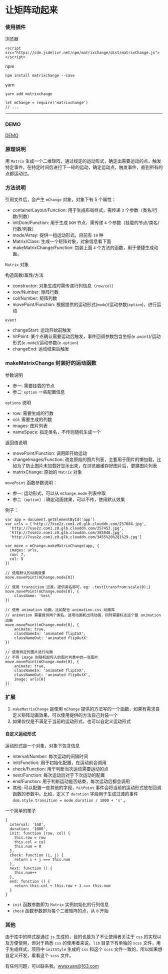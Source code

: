 # 让矩阵动起来

### 使用插件

浏览器

```
<script src="https://cdn.jsdelivr.net/npm/matrixchange/dist/matrixChange.js"></script>
```

npm

```
npm install matrixchange --save
```

yarn

```
yarn add matrixchange
```

```
let mChange = require('matrixchange')
// ...
```

---

### DEMO

[DEMO](http://acohome.cn/demo/matrix/index.html)

<script async src="//jsfiddle.net/acccco/pgff8k5j/1/embed/js,html,result/"></script>

### 原理说明

用 `Matrix` 生成一个二维矩阵，通过规定的运动形式，确定出需要运动的点，触发特定事件，在特定时间后进行下一轮的运动，确定运动点，触发事件，直到所有的点都运动过。

### 方法说明

引用文件后，会产生 `mChange` 对象，对象下有 5 个属性：

- containerLayout/Function: 用于生成布局样式，需传递 `3` 个参数（类名/行数/列数）
- initDom/Function: 用于生成 `DOM` 节点，需传递 `4` 个参数（挂载的节点/类名/行数/列数）
- mode/Array: 提供一组运动形式，目前有 `19` 种
- Matrix/Class: 生成一个矩阵对象，对象信息看下面
- makeMatrixChange/Function: 包装上面 `4` 个方法的函数，用于便捷生成动画。

`Matrix` 对象

构造函数/属性/方法

- constructor: 对象生成时需传递行列信息（`row/col`）
- row/Number: 矩阵行数
- col/Number: 矩阵列数
- movePoint/Function: 根据提供的运动形式(`mode`)/运动参数(`option`)，进行运动

`event`

- changeStart: 运动开始前触发
- hitPoint: 某个点确认需要运动后触发，事件回调参数包含坐标(`e.point`)/运动形式(`e.mode`)/运动参数(`e.option`)
- changeEnd: 运动结束后触发

### makeMatrixChange 封装好的运动函数

参数说明

- 参一: 需要挂载的节点
- 参二: `option` 一些配置信息

`options` 说明

- row: 需要生成的行数
- col: 需要生成的列数
- images: 图片列表
- nameSpace: 指定类名，不传则随机生成一个

返回值说明

- movePoint/Function: 调用即开始运动
- changeImages/Function: 改变原始的图片列表，主要用于图片的懒加载，比如为了防止图片未加载好显示出来，在浏览器缓存好图片后，更换图片列表
- matrixChange: 原始的 `Matrix` 对象

`movePoint` 函数参数说明：

- 参一: 运动形式，可以从 `mChange.mode` 列表中取
- 参二（`option`）: 确定动画效果，可以不传，使用默认效果

例子：

```
var app = document.getElementById('app')
var urls = ['http://7xse2z.com1.z0.glb.clouddn.com/257084.jpg',
  'http://7xse2z.com1.z0.glb.clouddn.com/257453.jpg',
  'http://7xse2z.com1.z0.glb.clouddn.com/285848.jpg',
  'http://7xse2z.com1.z0.glb.clouddn.com/3455%20%281%29.jpg']

var move = mChange.makeMatrixChange(app, {
  images: urls,
  row: 7,
  col: 9
})

// 使用默认的动画效果
move.movePoint(mChange.mode[0])

// 使用 transition 过渡，提供类名即可，eg: .test{transfrom:scale(0);}
move.movePoint(mChange.mode[0], {
    className: 'test'
})

// 使用 animation 动画，比如配合 animation.css 动画库
// animation 需要提供两个类名，进场动画和出场动画，同时需要标志这个是 animation 动画
move.movePoint(mChange.mode[0], {
    animate: true,
    classNameIn: 'animated flipInX',
    classNameOut: 'animated flipOutX'
})

// 使用特定的图片进行动画
// 不传 image 则随机取传入的图片列表中的一张图片
move.movePoint(mChange.mode[0], {
    animate: true,
    classNameIn: 'animated flipInX',
    classNameOut: 'animated flipOutX',
    image: urls[0]
})

```

### 扩展

1. `makeMatrixChange` 是使用 `mChange` 提供的方法写的一个函数，如果有需求自定义矩阵动画效果，可以使用提供的方法自己封装一个
2. 如果仅仅是不满足于当前的运动形式，也可以自定义运动形式

#### 自定义运动形式

运动形式是一个对象，对象下包含信息

- interval/Number: 每次运动的间隔时间
- init/Function: 用于初始化配置，在运动前会调用
- check/Function: 用于判断当次运动需要运动的点
- next/Function: 每次运动后对于下次运动的配置
- end/Function: 用于判断运动是否结束，每次运动后都会调用
- 其他: 可以配置一些其他的字段，`hitPoint` 事件会将当前的运动形式放在回调函数的参数中。比如，定义了 `duration` 字段用于生成过渡的事件 `dom.style.transition = mode.duration / 1000 + 's'` 。

一个简单的栗子

```
{
  interval: '140',
  duration: '1000',
  init: function (row, col) {
    this.row = row
    this.col = col
    this.num = 0
  },
  check: function (i, j) {
    return i + j === this.num
  },
  next: function () {
    this.num++
  },
  end: function () {
    return this.col + this.row + 1 === this.num
  }
}
```

- `init` 函数参数即为 `Matrix` 实例初始化的行列信息
- `check` 函数参数即为每个二维矩阵的点，从 `0` 开始

### 其他

由于库中的样式是通过 `js` 生成的，目的也是为了不让使用者关注于 `css` 的实现以及方便使用，但对于熟悉 `css` 的使用者来说，`lib` 目录下有单独的  `scss` 文件，用于生成样式，项目中 `initStyle` 生成的 `css` 和这个 `scss` 文件一致的，所以如果想自定义开发，看看这个 `scss` 文件。

有任何问题，可以联系我。[wwsxuan@163.com](mailto:wwsxuan@163.com)
